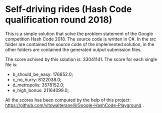# Self-driving rides (Hash Code qualification round 2018)

This is a simple solution that solve the problem statement of the Google competition Hash Code 2018.
The source code is written in C#.
In the src folder are contained the source code of the implemented solution, in the other folders are contained the generated output submission files.

The score achived by this solution is: 33041141.
The score for each single file is:
* b_should_be_easy: 176852.0;
* c_no_hurry: 8122038.0;
* d_metropolis: 3578152.0;
* e_high_bonus: 21164099.0;

All the scores has been computed by the help of this project: https://github.com/vitowalteranelli/Google-HashCode-Playground .
